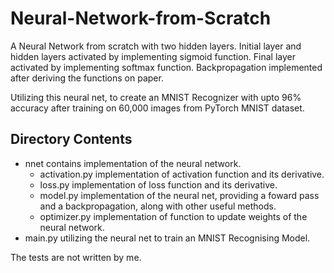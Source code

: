 # Neural-Network-from-Scratch
A Neural Network from scratch with two hidden layers. Initial layer and hidden layers activated by implementing sigmoid function. Final layer activated by implementing softmax function. Backpropagation implemented after deriving the functions on paper.

Utilizing this neural net, to create an MNIST Recognizer with upto 96% accuracy after training on 60,000 images from PyTorch MNIST dataset.

## Directory Contents
* nnet
  contains implementation of the neural network.
  * activation.py
    implementation of activation function and its derivative.
  * loss.py
    implementation of loss function and its derivative.
  * model.py
    implementation of the neural net, providing a foward pass and a backpropagation, along with other useful methods.
  * optimizer.py
    implementation of function to update weights of the neural network.
* main.py
  utilizing the neural net to train an MNIST Recognising Model.
  
The tests are not written by me.
